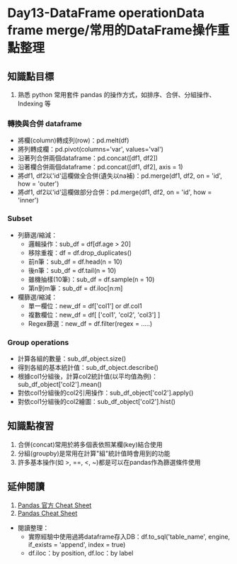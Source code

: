 # Day13-DataFrame operationData frame merge/常用的DataFrame操作重點整理
## 知識點目標
1. 熟悉 python 常用套件 pandas 的操作方式，如排序、合併、分組操作、Indexing 等

### 轉換與合併 dataframe
- 將欄(column)轉成列(row)：pd.melt(df)
- 將列轉成欄：pd.pivot(columns='var', values='val')
- 沿著列合併兩個dataframe：pd.concat([df1, df2])
- 沿著欄合併兩個dataframe：pd.concat([df1, df2], axis = 1)
- 將df1, df2以'id'這欄做全合併(遺失以na補)：pd.merge(df1, df2, on = 'id', how = 'outer')
- 將df1, df2以'id'這欄做部分合併：pd.merge(df1, df2, on = 'id', how = 'inner')

### Subset
- 列篩選/縮減：
    - 邏輯操作：sub_df = df[df.age > 20]
    - 移除重複：df = df.drop_duplicates()
    - 前n筆：sub_df = df.head(n = 10)
    - 後n筆：sub_df = df.tail(n = 10)
    - 雖機抽樣(10筆)：sub_df = df.sample(n = 10)
    - 第n到m筆：sub_df = df.iloc[n:m]
- 欄篩選/縮減：
    - 單一欄位：new_df = df['col1'] or df.col1
    - 複數欄位：new_df = df[ ['col1', 'col2', 'col3'] ]
    - Regex篩選：new_df = df.filter(regex = .....)

### Group operations
- 計算各組的數量：sub_df_object.size()
- 得到各組的基本統計值：sub_df_object.describe()
- 根據col1分組後，計算col2統計值(以平均值為例)：sub_df_object['col2'].mean()
- 對依col1分組後的col2引用操作：sub_df_object['col2'].apply()
- 對依col1分組後的col2繪圖：sub_df_object['col2'].hist()

## 知識點複習
1. 合併(concat)常用於將多個表依照某欄(key)結合使用
2. 分組(groupby)是常用在計算"組"統計值時會用到的功能
3. 許多基本操作(如 >, ==, <, ~)都是可以在pandas作為篩選條件使用

## 延伸閱讀
1. [Pandas 官方 Cheat Sheet](https://pandas.pydata.org/Pandas_Cheat_Sheet.pdf)
2. [Pandas Cheat Sheet](https://assets.datacamp.com/blog_assets/PandasPythonForDataScience.pdf)
-  閱讀整理：
    - 實際經驗中使用過將dataframe存入DB：df.to_sql('table_name', engine, if_exists = 'append', index = true)
    - df.iloc：by position, df.loc：by label
